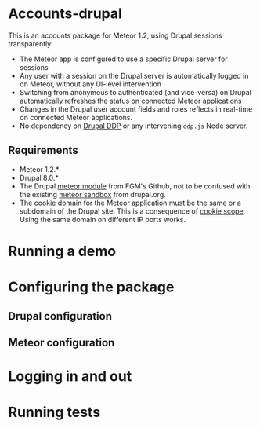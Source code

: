 # Accounts-drupal

This is an accounts package for Meteor 1.2, using Drupal sessions transparently:

- The Meteor app is configured to use a specific Drupal server for sessions
- Any user with a session on the Drupal server is automatically logged in on Meteor, without any UI-level intervention
- Switching from anonymous to authenticated (and vice-versa) on Drupal automatically refreshes the status on connected Meteor applications
- Changes in the Drupal user account fields and roles reflects in real-time on connected Meteor applications.
- No dependency on [Drupal DDP] or any intervening `ddp.js` Node server.

## Requirements

- Meteor 1.2.*
- Drupal 8.0.*
- The Drupal [meteor module] from FGM's Github, not to be confused with the existing [meteor sandbox] from drupal.org.
- The cookie domain for the Meteor application must be the same or a subdomain of the Drupal site. This is a consequence of [cookie scope]. Using the same domain on different IP ports works.

[cookie scope]: https://en.wikipedia.org/wiki/HTTP_cookie#Domain_and_Path
[meteor module]: https://github.com/FGM/meteor
[meteor sandbox]: https://www.drupal.org/sandbox/rgarand/2020935
[Drupal DDP]: https://www.drupal.org/sandbox/bfodeke/2354859

# Running a demo
# Configuring the package
## Drupal configuration
## Meteor configuration
# Logging in and out
# Running tests
